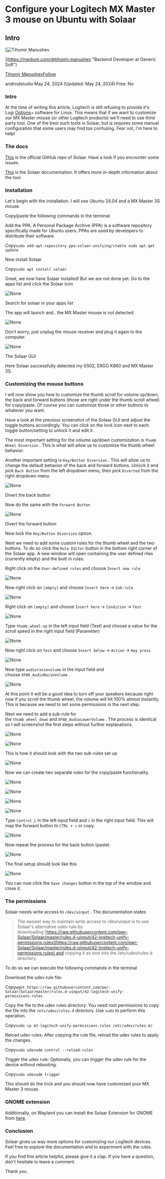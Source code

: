 # Configure your Logitech MX Master 3 mouse on Ubuntu with Solaar

## Intro

[![Tihomir Manushev](https://miro.medium.com/v2/resize:fill:88:88/1*ue4qCDynN3l-hO6NJoKlLw.jpeg)

](https://medium.com/@tihomir.manushev "Backend Developer at Generic Soft")

[Tihomir Manushev](https://medium.com/@tihomir.manushev "Backend Developer at Generic Soft")[Follow](https://medium.com/@tihomir.manushev "Backend Developer at Generic Soft")

androidstudio·May 24, 2024 (Updated: May 24, 2024)·Free: No

### Intro

At the time of writing this article, Logitech is still refusing to provide it's Logi [Options](https://www.logitech.com/en-eu/software/logi-options-plus.html)+ software for Linux. This means that if we want to customize our MX Master mouse (or other Logitech products) we'll need to use third party tool. One of the best such tools is Solaar, but is requires some manual configuration that some users may find too confusing. Fear not, I'm here to help!

### The docs

[This](https://github.com/pwr-Solaar/Solaar) is the official GitHub repo of Solaar. Have a look if you encounter some issues.

[This](https://pwr-solaar.github.io/Solaar/index) is the Solaar documentation. It offers more in-depth information about the tool.

### Installation

Let's begin with the installation. I will use Ubuntu 24.04 and a MX Master 3S mouse.

Copy/paste the following commands in the terminal:

Add the PPA. A Personal Package Archive (PPA) is a software repository specifically made for Ubuntu users. PPAs are used by developers to distribute their software.

Copy`sudo add-apt-repository ppa:solaar-unifying/stable sudo apt-get update`

Now install Solaar

Copy`sudo apt install solaar`

Great, we now have Solaar installed! But we are not done yet. Go to the apps list and click the Solaar icon

![None](https://miro.medium.com/v2/resize:fit:700/1*c6pN6BVkAuzbiO8fVLqJqg.png)

Search for solaar in your apps list

The app will launch and.. the MX Master mouse is not detected.

![None](https://miro.medium.com/v2/resize:fit:700/1*KqWa4peIZAcyIeLGPk_JVg.png)

Don't worry, just unplug the mouse receiver and plug it again to the computer.

![None](https://miro.medium.com/v2/resize:fit:700/1*qTu0acOeB3Fg5ZlQo0BdUQ.png)

The Solaar GUI

Here Solaar successfully detected my G502, ERGO K860 and MX Master 3S.

### Customizing the mouse buttons

I will now show you how to customize the thumb scroll for volume up/down, the back and forward buttons (those are right under the thumb scroll wheel) for copy/paste. Of course you can customize those or other buttons to whatever you want.

Have a look at the previous screenshot of the Solaar GUI and adjust the toggle buttons accordingly. You can click on the lock icon next to each toggle button/setting to unlock it and edit it.

The most important setting for the volume up/down customization is `Thumb Wheel Diversion` . This is what will allow us to customize the thumb wheel behavior.

Another important setting is `Key/Button Diversion` . This will allow us to change the default behavior of the back and forward buttons. Unlock it and pick `Back Button` from the left dropdown menu, then pick `Diverted` from the right dropdown menu.

![None](https://miro.medium.com/v2/resize:fit:700/1*YHCFnkCSJU78dX3cWlayOA.png)

Divert the back button

Now do the same with the `Forward Button`

![None](https://miro.medium.com/v2/resize:fit:700/1*EyN_cVLFEtMj4gg1I9Rb8A.png)

Divert the forward button

Now lock the `Key/Button Diversion` option.

Next we need to add some custom rules for the thumb wheel and the two buttons. To do so click the `Rule Editor` button in the bottom right corner of the Solaar app. A new window will open containing the user defined riles (currently empty) and the built in rules.

Right click on the `User-defined rules` and choose `Insert new rule`

![None](https://miro.medium.com/v2/resize:fit:700/1*i4F-WGwDL9-VUDE_PD7Jvg.png)

Now right click on `[empty]` and choose `Insert here` -> `Sub-rule`

![None](https://miro.medium.com/v2/resize:fit:700/1*Li9VvetxaOACt1M2xEwQew.png)

Right click on `[empty]` and choose `Insert here` -> `Condition` -> `Test`

![None](https://miro.medium.com/v2/resize:fit:700/1*iawV6grJEfVLjn5g0k9GfA.png)

Type `thumb_wheel-up` in the left input field (Test) and choose a value for the scroll speed in the right input field (Parameter)

![None](https://miro.medium.com/v2/resize:fit:700/1*pldCfet_fVAhA3-JEZZ7Rw.png)

Now right click on `Test` and choose `Insert below` -> `Action` -> `Key press`

![None](https://miro.medium.com/v2/resize:fit:700/1*ew-NI1zshgvuor2kkoBWqA.png)

Now type `audioraisevolume` in the input field and choose `XF86_AudioRaiseVolume` .

![None](https://miro.medium.com/v2/resize:fit:700/1*C36kGnKHTZjucQbb1za1FQ.png)

At this point it will be a good idea to turn off your speakers because right now if you scroll the thumb wheel, the volume will hit 100% almost instantly. This is because we need to set some permissions in the next step.

Next we need to add a sub-rule for the `thumb_wheel_down` and `XF86_AudioLowerVolume` . The process is identical so I will screenshot the first steps without further explanations.

![None](https://miro.medium.com/v2/resize:fit:700/1*JyLs7tm6EkQAG6XsQ4tlgg.png)

![None](https://miro.medium.com/v2/resize:fit:700/1*np93cNhSgyD-yOf5USFyiw.png)

This is how it should look with the two sub-rules set up

![None](https://miro.medium.com/v2/resize:fit:700/1*tpvytzQweO5F5dbWgOR0AQ.png)

Now we can create two separate rules for the copy/paste functionality.

![None](https://miro.medium.com/v2/resize:fit:700/1*dNFZyMIltLY2VkvWMmP3Ig.png)

![None](https://miro.medium.com/v2/resize:fit:700/1*z2usPiI7W-VG0LZM2aRH6g.png)

![None](https://miro.medium.com/v2/resize:fit:700/1*VuQ_Fjf2iIoY_x-iRaC5zw.png)

![None](https://miro.medium.com/v2/resize:fit:700/1*3tr455u_4cx_uIIe-jDidw.png)

Type `Control_L` in the left input field and `c` in the right input field. This will map the forward button to `CTRL + c` or copy.

![None](https://miro.medium.com/v2/resize:fit:700/1*wSveXb06SAU-7jdQ0R47Tg.png)

Now repeat the process for the back button (paste)

![None](https://miro.medium.com/v2/resize:fit:700/1*oOtDUYFbLBGth5hYyXZppw.png)

The final setup should look like this

![None](https://miro.medium.com/v2/resize:fit:700/1*DS4A-lNN-fGfxr1Mwxx0lw.png)

You can now click the `Save changes` button in the top of the window and close it.

### The permissions

Solaar needs write access to `/dev/uinput` . The documentation states

> The easiest way to maintain write access to /dev/uinput is to use Solaar's alternative udev rule by downloading [https://raw.githubusercontent.com/pwr-Solaar/Solaar/master/rules.d-uinput/42-logitech-unify-permissions.rules](https://raw.githubusercontent.com/pwr-Solaar/Solaar/master/rules.d-uinput/42-logitech-unify-permissions.rules) and copying it as root into the /etc/udev/rules.d directory.

To do so we can execute the following commands in the terminal

Download the udev rule file:

Copy`wget https://raw.githubusercontent.com/pwr-Solaar/Solaar/master/rules.d-uinput/42-logitech-unify-permissions.rules`

Copy the file to the udev rules directory: You need root permissions to copy the file into the `/etc/udev/rules.d` directory. Use `sudo` to perform this operation.

Copy`sudo cp 42-logitech-unify-permissions.rules /etc/udev/rules.d/`

Reload udev rules: After copying the rule file, reload the udev rules to apply the changes.

Copy`sudo udevadm control --reload-rules`

Trigger the udev rule: Optionally, you can trigger the udev rule for the device without rebooting.

Copy`sudo udevadm trigger`

This should do the trick and you should now have customized your MX Master 3 mouse.

### GNOME extension

Additionally, on Wayland you can install the Solaar Extension for GNOME from [here](https://extensions.gnome.org/extension/6162/solaar-extension/).

### Conclusion

Solaar gives us way more options for customizing our Logitech devices. Feel free to explore the documentation and to experiment with the rules.

If you find this article helpful, please give it a clap. If you have a question, don't hesitate to leave a comment.

Thank you.